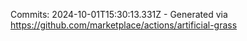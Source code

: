 Commits: 2024-10-01T15:30:13.331Z - Generated via https://github.com/marketplace/actions/artificial-grass
<br>
